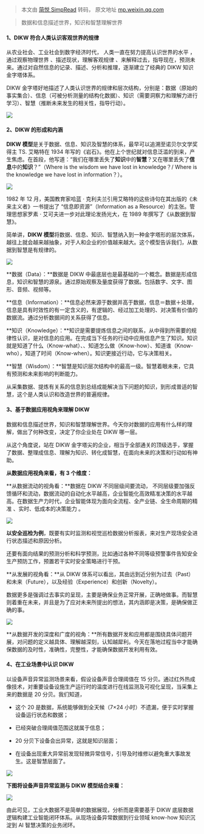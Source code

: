 > 本文由 [简悦 SimpRead](http://ksria.com/simpread/) 转码， 原文地址 [mp.weixin.qq.com](https://mp.weixin.qq.com/s?__biz=MzAwODQ3NzIwMQ==&mid=2650475974&idx=2&sn=dcc6dc45290182d71e80b9ce0e1166b8&chksm=8361e2b8b4166baed2c71a983a67ad2d8d3813112d7ffa045e07d3d7ec7f7a925456191df2f0&cur_album_id=2654503343695855616&scene=189#wechat_redirect)

> 数据和信息描述世界，知识和智慧理解世界

#### **1、DIKW 符合人类认识客观世界的规律**

从农业社会、工业社会到数字经济时代， 人类一直在努力提高认识世界的水平 ，通过观察物理世界 、描述现状，理解客观规律 、来解释过去，指导现在，预测未来。通过对自然信息的记录、描述、分析和推理，逐渐建立了经典的 DIKW 知识金字塔体系。

DIKW 金字塔好地描述了人类认识世界的规律和层次结构，分别是：数据（原始的事实集合）、信息（可被分析测量的结构化数据）、知识（需要洞察力和理解力进行学习）、智慧（推断未来发生的相关性，指导行动）。

![](https://mmbiz.qpic.cn/mmbiz_png/tWUZC0cWkTwe8PtT7IOs3oMN1tic9ZWTeVqlpbMKzTcnM1VKLqpia5rrS1rUa9tLspj2Rgx0MKnlEA30GPYE28vA/640?wx_fmt=png)

#### **2、DIKW 的形成和内涵**

**DIKW 模型**是关于数据、信息、知识及智慧的体系，最早可以追溯至诺贝尔文学奖得主 TS. 艾略特在 1934 年写的《岩石》。他在上个世纪就对信息泛滥的到来，产生焦虑。在首段，他写道：“我们在哪里丢失了**知识**中的**智慧**？又在哪里丢失了**信息**中的**知识**？”（Where is the wisdom we have lost in knowledge？/ Where is the knowledge we have lost in information？）。  

![](https://mmbiz.qpic.cn/mmbiz_png/tWUZC0cWkTwe8PtT7IOs3oMN1tic9ZWTe4rFuZmpo2SwNzd96fdNaGticwLliamUVpKy3VlqDja2vhibfVicmrdWVRQ/640?wx_fmt=png)

1982 年 12 月，美国教育家哈蓝 · 克利夫兰引用艾略特的这些诗句在其出版的《未来主义者》一书提出了 “信息即资源”（Information as a Resource）的主张。管理思想家罗素 · 艾可夫进一步对此理论发扬光大，在 1989 年撰写了《从数据到智慧》。

简单讲，**DIKW 模型**将数据、信息、知识、智慧纳入到一种金字塔形的层次体系，越往上就会越来越抽象，对于人和企业的价值越来越大。这个模型告诉我们，从数据到智慧是有规律的。

![](https://mmbiz.qpic.cn/mmbiz_png/tWUZC0cWkTwe8PtT7IOs3oMN1tic9ZWTeTb6RBW80ic0ibI6LGiaua71WlqbYZY4J5mZekPd9kPptQiaCB3GTLD3KSw/640?wx_fmt=png)

**数据（Data）：**数据是 DIKW 中最底层也是最基础的一个概念。数据是形成信息，知识和智慧的源泉。通过原始观察及量度获得了数据。包括数字、文字、图形、音频、视频等。

**信息（Information）：**信息必然来源于数据并高于数据，信息＝数据＋处理，信息是具有时效性的有一定含义的，有逻辑的、经过加工处理的、对决策有价值的数据流。通过分析数据间的关系获得了信息。

**知识（Knowledge）：**知识是需要提炼信息之间的联系，从中得到所需要的规律性认识，是对信息的应用。在完成当下任务的行动中应用信息产生了知识。知识就是知道了什么（Know-what）、、知道怎么做（Know-how）、知道谁（Know-who），知道了时间（Know-when）。知识更接近行动，它与决策相关。

**智慧（Wisdom）：**智慧是知识层次结构中的最高一级。智慧着眼未来，它具有预测和未来影响的判断能力。

从采集数据、提炼有关系的信息到总结成能解决当下问题的知识，到形成普适的智慧，这个是人类认识和改造世界的普遍规律。

#### **3、基于数据应用视角来理解 DIKW**

数据和信息描述世界，知识和智慧理解世界。今天你对数据的应用有什么样的理解，做出了何种改变，决定了你企业处在 DIKW 哪一层。

从这个角度说，站在 DIKW 金字塔尖的企业，相当于全部通关的顶级选手，掌握了数据、整理成信息、理解为知识、转化成智慧，在面向未来的决策和行动如有神助。

**从数据应用视角来看，有 3 个维度：**

**从数据流动的视角看：**数据在 DIKW 不同层级间要流动， 不同层级要加强反馈循环和流动，数据流动的自动化水平越高，企业智能化高效精准决策的水平越高。在数据生产力时代，企业智能体现为面向全流程、全产业链、全生命周期的精准 、实时、低成本的决策能力 。

![](https://mmbiz.qpic.cn/mmbiz_png/tWUZC0cWkTwe8PtT7IOs3oMN1tic9ZWTewlXTSxdqoPEian0lLX6TbotBE6Lj1QTCkrTRE3A9e9GCticeOlA449pw/640?wx_fmt=png)

**以安全巡检为例**，既要有实时监测和视觉巡检数据分析报表，来对生产现场安全进行状态描述和原因分析。

还要有面向结果的预测分析和科学预测，比如通过各种不同等级预警事件告知安全生产预防工作，预置若干实时安全策略进行干预。

**从发展的视角看：**从 DIKW 体系可以看出，其由远到近分别为过去（Past）和未来（Future），以及经验（Experience）和创新（Novelty）。

数据更多是强调过去事实的呈现，主要是确保业务正常开展，正确地做事。而智慧则着重在未来，并且是为了应对未来所提出的想法，其内涵即是决策，是确保做正确的事。

![](https://mmbiz.qpic.cn/mmbiz_png/tWUZC0cWkTwe8PtT7IOs3oMN1tic9ZWTeGGc4kzBQZg4Y8PwaR3lAuUyJM436sUHicTtyUV1ORk7c2TnVES6dVNw/640?wx_fmt=png)

**从数据开发的深度和广度的视角：**所有数据开发和应用都是围绕具体问题开展，对问题的定义越具体、理解越深刻，认知越犀利。今天在落地过程当中才能确保数据的及时性，准确性，完整性，才能确保数据开发利用有效。

#### **4、在工业场景中认识 DIKW**

以设备声音异常监测场景来看，假设设备声音合理阈值在 15 分贝。通过红外热成像技术，对重要设备设施生产运行时的温度进行在线监测及可视化呈现，当采集上来的数据是 20 分贝。我们知道，

*   这个 20 是数据，系统能够做到全天候（7×24 小时）不遗漏，便于实时掌握设备运行状态和数据；
    
*   已经突破合理阈值范围这就属于信息；
    
*   20 分贝下设备会出异常，这就是知识层面；
    
*   在设备出现重大异常前发现轻微异常信号，引导及时维修以避免重大事故发生。这是智慧层面了。
    

![](https://mmbiz.qpic.cn/mmbiz_png/tWUZC0cWkTwe8PtT7IOs3oMN1tic9ZWTeCaO649sXibKRdMl6oUGXqYByuhgWftIF7cI5KBrqPseZhuxSEGXKAxw/640?wx_fmt=png)

**下图将设备声音异常监测与 DIKW 模型结合来看：**

![](https://mmbiz.qpic.cn/mmbiz_png/tWUZC0cWkTwe8PtT7IOs3oMN1tic9ZWTeZ44JAC22n3H42dhg5BIzOZRJ3FBWJyGSQblMHTPJxISRjgyeww9a4A/640?wx_fmt=png)

由此可见，工业大数据不是简单的数据展现，分析而是需要基于 DIKW 底层数据逻辑构建工业智能闭环体系。从现场设备异常数据到行业领域 know-how 知识沉淀到 AI 智慧决策的业务闭环。